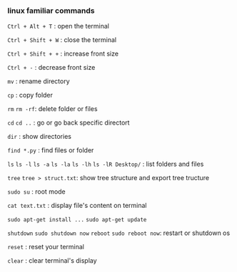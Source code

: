### linux familiar commands

`Ctrl + Alt + T` : open the terminal

`Ctrl + Shift + W` : close the terminal

`Ctrl + Shift + +` : increase front size

`Ctrl + -` : decrease front size

`mv` : rename directory

`cp` : copy folder

`rm` `rm -rf`: delete folder or files

`cd` `cd ..` : go or go back specific directort

`dir` : show directories

`find *.py` : find files or folder

`ls` `ls -l` `ls -a` `ls -la` `ls -lh` `ls -lR Desktop/` : list folders and files

`tree` `tree > struct.txt`: show tree structure and export tree tructure

`sudo su` : root mode

`cat text.txt` : display file's content on terminal

`sudo apt-get install ...` `sudo apt-get update`

`shutdown` `sudo shutdown now` `reboot` `sudo reboot now`: restart or shutdown os

`reset` : reset your terminal

`clear` : clear terminal's display
